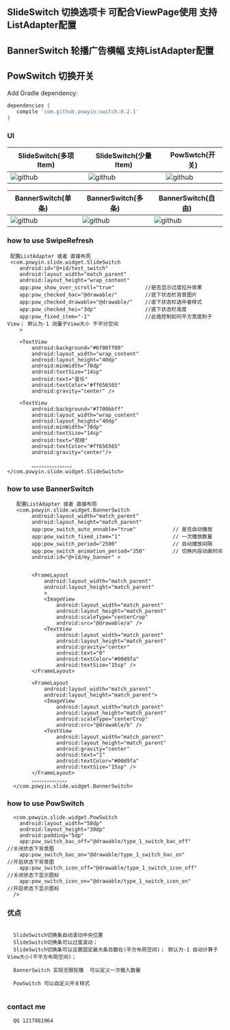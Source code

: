 


## SlideSwitch 切换选项卡 可配合ViewPage使用  支持ListAdapter配置
## BannerSwitch 轮播广告横幅  支持ListAdapter配置
## PowSwitch 切换开关 


Add Gradle dependency:
```gradle
dependencies {
   compile 'com.github.powyin:switch:0.2.1'
}
```

###  UI

|SlideSwitch(多项Item)|SlideSwitch(少量Item)|PowSwtch(开关)|
|---|---|----
|![github](https://github.com/powyin/slide/blob/master/app/src/main/res/raw/slide_m.gif)|![github](https://github.com/powyin/slide/blob/master/app/src/main/res/raw/slide_s.gif)|![github](https://github.com/powyin/slide/blob/master/app/src/main/res/raw/switch_.gif)|


|BannerSwitch(单条)|BannerSwitch(多条)|BannerSwitch(自由)|
|---|---|----
|![github](https://github.com/powyin/slide/blob/master/app/src/main/res/raw/banner_1.gif)|![github](https://github.com/powyin/slide/blob/master/app/src/main/res/raw/banner_3.gif)|![github](https://github.com/powyin/slide/blob/master/app/src/main/res/raw/banner_n.gif)|


### how to use  SwipeRefresh

     
     配置ListAdapter 或者 直接布局
     <com.powyin.slide.widget.SlideSwitch
        android:id="@+id/test_switch"
        android:layout_width="match_parent"
        android:layout_height="wrap_content"
        app:pow_show_over_scroll="true"          //是否显示过度拉升效果
        app:pow_checked_bac="@drawable/"         //底下状态栏背景图片
        app:pow_checked_drawable="@drawable/"    //底下状态栏选中者样式
        app:pow_checked_hei="3dp"                //底下状态栏高度
        app:pow_fixed_item="-1"                  //此值控制如何平方宽度到子View； 默认为-1 测量子View大小 不平分空间
        >

        <TextView
            android:background="#6f00ff00"
            android:layout_width="wrap_content"
            android:layout_height="40dp"
            android:minWidth="70dp"
            android:textSize="14sp"
            android:text="音乐"
            android:textColor="#ff656565"
            android:gravity="center" />

        <TextView
            android:background="#7700bbff"
            android:layout_width="wrap_content"
            android:layout_height="40dp"
            android:minWidth="70dp"
            android:textSize="14sp"
            android:text="视频"
            android:textColor="#ff656565"
            android:gravity="center"/>
            
            。。。。。。。。。。。。。。。。
    </com.powyin.slide.widget.SlideSwitch>


### how to use  BannerSwitch

     
       配置ListAdapter 或者 直接布局
       <com.powyin.slide.widget.BannerSwitch
            android:layout_width="match_parent"
            android:layout_height="match_parent"
            app:pow_switch_auto_ennable="true"            // 是否自动播放
            app:pow_switch_fixed_item="1"                 // 一次播放数量
            app:pow_switch_period="2500"                  // 自动播放间隔
            app:pow_switch_animation_period="350"         // 切换内容动画时间
            android:id="@+id/my_banner" >


            <FrameLayout
                android:layout_width="match_parent"
                android:layout_height="match_parent"
                >
                <ImageView
                    android:layout_width="match_parent"
                    android:layout_height="match_parent"
                    android:scaleType="centerCrop"
                    android:src="@drawable/a" />
                <TextView
                    android:layout_width="match_parent"
                    android:layout_height="match_parent"
                    android:gravity="center"
                    android:text="0"
                    android:textColor="#00d9fa"
                    android:textSize="15sp" />
            </FrameLayout>

            <FrameLayout
                android:layout_width="match_parent"
                android:layout_height="match_parent">
                <ImageView
                    android:layout_width="match_parent"
                    android:layout_height="match_parent"
                    android:scaleType="centerCrop"
                    android:src="@drawable/b" />
                <TextView
                    android:layout_width="match_parent"
                    android:layout_height="match_parent"
                    android:gravity="center"
                    android:text="1"
                    android:textColor="#00d9fa"
                    android:textSize="15sp" />
            </FrameLayout>
            。。。。。。。。。。。。。。
      </com.powyin.slide.widget.BannerSwitch>

### how to use  PowSwitch

     
      <com.powyin.slide.widget.PowSwitch
        android:layout_width="50dp"
        android:layout_height="30dp"
        android:padding="5dp"
        app:pow_switch_bac_off="@drawable/type_1_switch_bac_off"              //关闭状态下背景图
        app:pow_switch_bac_on="@drawable/type_1_switch_bac_on"                //开启状态下背景图
        app:pow_switch_icon_off="@drawable/type_1_switch_icon_off"            //关闭状态下显示图标
        app:pow_switch_icon_on="@drawable/type_1_switch_icon_on"              //开启状态下显示图标
      />
        


### 优点
```

  SlideSwitch切换条自动滚动中央位置
  SlideSwitch切换条可以过度滚动；
  SlideSwitch切换条可以设置固定最大条目数在(平方布局空间)； 默认为-1 自动计算子View大小(不平方布局空间)；
  
  BannerSwitch 实现无限轮播  可以定义一次载入数量
  
  PowSwitch 可以自定义开关样式
  
```

### contact me
```
  QQ 1217881964
```





